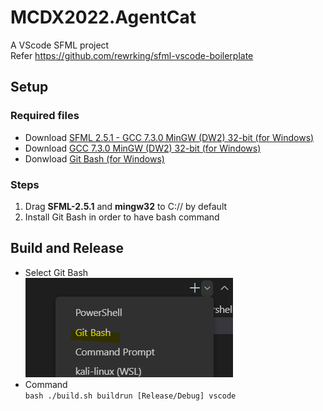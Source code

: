 # MCDX2022.AgentCat

A VScode SFML project </br>
Refer https://github.com/rewrking/sfml-vscode-boilerplate

## Setup

### Required files

- Download [SFML 2.5.1 - GCC 7.3.0 MinGW (DW2) 32-bit (for Windows)](https://www.sfml-dev.org/files/SFML-2.5.1-windows-gcc-7.3.0-mingw-32-bit.zip)
- Download [GCC 7.3.0 MinGW (DW2) 32-bit (for Windows)](https://sourceforge.net/projects/mingw-w64/files/Toolchains%20targetting%20Win32/Personal%20Builds/mingw-builds/7.3.0/threads-posix/dwarf/i686-7.3.0-release-posix-dwarf-rt_v5-rev0.7z/download)
- Donwload [Git Bash (for Windows)](https://git-scm.com/downloads)

### Steps

1. Drag **SFML-2.5.1** and **mingw32** to C:// by default
2. Install Git Bash in order to have bash command

## Build and Release

- Select Git Bash </br>
  ![gitbash](./gitbash.png)
- Command </br>
  `bash ./build.sh buildrun [Release/Debug] vscode`
